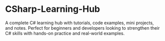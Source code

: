 # CSharp-Learning-Hub
A complete C# learning hub with tutorials, code examples, mini projects, and notes. Perfect for beginners and developers looking to strengthen their C# skills with hands-on practice and real-world examples.
